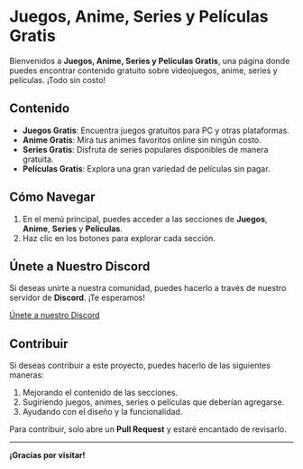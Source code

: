 # Juegos, Anime, Series y Películas Gratis

Bienvenidos a **Juegos, Anime, Series y Películas Gratis**, una página donde puedes encontrar contenido gratuito sobre videojuegos, anime, series y películas. ¡Todo sin costo!

## Contenido

- **Juegos Gratis**: Encuentra juegos gratuitos para PC y otras plataformas.
- **Anime Gratis**: Mira tus animes favoritos online sin ningún costo.
- **Series Gratis**: Disfruta de series populares disponibles de manera gratuita.
- **Películas Gratis**: Explora una gran variedad de películas sin pagar.

## Cómo Navegar

1. En el menú principal, puedes acceder a las secciones de **Juegos**, **Anime**, **Series** y **Películas**.
2. Haz clic en los botones para explorar cada sección.

## Únete a Nuestro Discord

Si deseas unirte a nuestra comunidad, puedes hacerlo a través de nuestro servidor de **Discord**. ¡Te esperamos!

[Únete a nuestro Discord](https://discord.gg/T4K4zmtj75)

## Contribuir

Si deseas contribuir a este proyecto, puedes hacerlo de las siguientes maneras:
1. Mejorando el contenido de las secciones.
2. Sugiriendo juegos, animes, series o películas que deberían agregarse.
3. Ayudando con el diseño y la funcionalidad.

Para contribuir, solo abre un **Pull Request** y estaré encantado de revisarlo.

---

**¡Gracias por visitar!**
